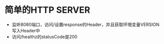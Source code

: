 # 简单的HTTP SERVER
+ 监听8080端口，访问/设置response的Header，并且获取环境变量VERSION写入Header中  
+ 访问/healthz的statusCode是200